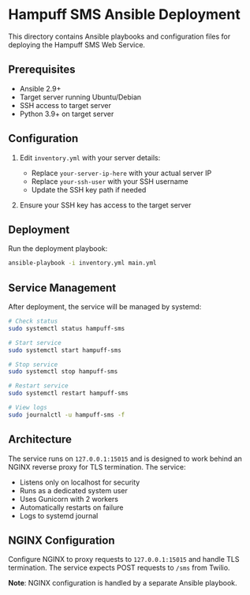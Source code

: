 # Hampuff SMS Ansible Deployment

This directory contains Ansible playbooks and configuration files for deploying the Hampuff SMS Web Service.

## Prerequisites

- Ansible 2.9+
- Target server running Ubuntu/Debian
- SSH access to target server
- Python 3.9+ on target server

## Configuration

1. Edit `inventory.yml` with your server details:
   - Replace `your-server-ip-here` with your actual server IP
   - Replace `your-ssh-user` with your SSH username
   - Update the SSH key path if needed

2. Ensure your SSH key has access to the target server

## Deployment

Run the deployment playbook:

```bash
ansible-playbook -i inventory.yml main.yml
```

## Service Management

After deployment, the service will be managed by systemd:

```bash
# Check status
sudo systemctl status hampuff-sms

# Start service
sudo systemctl start hampuff-sms

# Stop service
sudo systemctl stop hampuff-sms

# Restart service
sudo systemctl restart hampuff-sms

# View logs
sudo journalctl -u hampuff-sms -f
```

## Architecture

The service runs on `127.0.0.1:15015` and is designed to work behind an NGINX reverse proxy for TLS termination. The service:

- Listens only on localhost for security
- Runs as a dedicated system user
- Uses Gunicorn with 2 workers
- Automatically restarts on failure
- Logs to systemd journal

## NGINX Configuration

Configure NGINX to proxy requests to `127.0.0.1:15015` and handle TLS termination. The service expects POST requests to `/sms` from Twilio.

**Note**: NGINX configuration is handled by a separate Ansible playbook.
